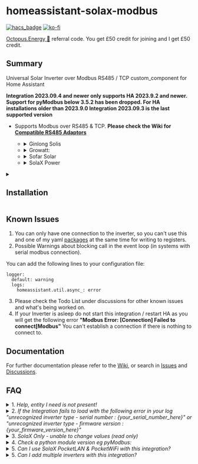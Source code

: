 # homeassistant-solax-modbus
[![hacs_badge](https://img.shields.io/badge/HACS-Default-orange.svg?style=for-the-badge)](https://github.com/custom-components/hacs) [![ko-fi](https://www.ko-fi.com/img/githubbutton_sm.svg)](https://ko-fi.com/V7V51QQOL)

[Octopus.Energy 🐙](https://share.octopus.energy/wise-boar-813) referral code. You get £50 credit for joining and I get £50 credit.

## Summary

Universal Solar Inverter over Modbus RS485 / TCP custom_component for Home Assistant

**Integration 2023.09.4 and newer only supports HA 2023.9.2 and newer. Support for pyModbus below 3.5.2 has been dropped. For HA installations older than 2023.9.0 Integration 2023.09.3 is the last supported version**

* Supports Modbus over RS485 & TCP. **Please check the Wiki for [Compatible RS485 Adaptors](https://github.com/wills106/homeassistant-solax-modbus/wiki/Compatible-RS485-Adaptors)**

<ul>
    <ul>
      <li>
       <details>
<summary>
Ginlong Solis
</summary>

- RHI-nK-48ES-5G Single Phase (lowercase n indicates Inverter size, ie 6kW)
- RHI-3PnK-HVES-5G Three Phase (lowercase n indicates Inverter size, ie 10kW)

</details>
      </li>
      <li>
       <details>
<summary>
Growatt:
</summary>

 - AC Battery Storage:
   - SPA
  
 - Hybrid:
   - SPH
   - TL-XH
  
 - PV Only:
   - MAC
   - MAX
   - MID
   - TL-X

</details>
      </li>
      <li>
       <details>
<summary>
Sofar Solar
</summary>

- HYDxxKTL-3P (plugin_sofar)
  - Azzurro 3.3k-12KTL-V3
- HYDxxxxES (plugin_sofar_old)

</details>
      </li>
      <li>
       <details>
<summary>
SolaX Power
</summary>

- A1 Hybrid - **WIP**
- Gen2 Hybrid
- Gen3 AC, Hybrid & Retrofit
- Gen4 Hybrid
  - Qcells Q.VOLT HYB-G3-3P
  - TIGO TSI
- J1 Hybrid - **WIP**
- X3 MIC / MIC PRO (Limited set of entities available)
- X1 Air/Boost/Mini (Limited set of entities available)

</details>
      </li>
    </ul>
</ul>

<details>
<summary>

## Installation

</summary>

<B>Preferred Option</B>

You can add this custom_component directly through HACS, if you have HACS installed on your Home Assistant instance.

<B>Alternatively</B>

Download the zip / tar.gz source file from the release page.
- Extract the contents of the zip / tar.gz
- In the folder of the extracted content you will find a directory 'custom_components'.
- Copy this directory into your Home-Assistant '<config>' directory so that you end up with this directory structure: '<config>/custom_components/solax_modbus
- Restart Home-Assistant

<B>Post Installation</B>

After reboot of Home-Assistant, this integration can be configured through the integration setup UI

<img src="https://user-images.githubusercontent.com/18155231/200254318-265189d5-34e2-459e-9933-cdb05c05977b.png" width=40% height=40%>

TCP

<img src="https://user-images.githubusercontent.com/18155231/182889165-2b304b6d-f548-4551-a34c-d190ff510992.png" width=40% height=40%>

Serial

<img src="https://user-images.githubusercontent.com/18155231/182894989-e9767f7b-6c5e-482d-bc6e-8c2c7b8f9445.png" width=40% height=40%>

Any manual updates / HACS updates require a restart of Home Assistant to take effect.
- Any major changes might require deleting the Integration from the Integration page and adding again. If you name the Integration exactly the same including the Area if set, you should retain the same entity naming bar any name changes in the release. (Refer to the release notes for any naming change)

</details>

## Known Issues

1. You can only have one connection to the inverter, so you can't use this and one of my yaml [packages](https://github.com/wills106/homeassistant-config/tree/master/packages) at the same time for writing to registers.
2. Possible Warnings about blocking call in the event loop (in systems with serial modbus connection).

You can add the following lines to your configuration file:
```
logger:
  default: warning
  logs:
    homeassistant.util.async_: error
```
3. Please check the Todo List under discussions for other known issues and what's being worked on.
4. If your Inverter is asleep do not start this integration / restart HA as you will get the following error **"Modbus Error: [Connection] Failed to connect[Modbus"** You can't establish a connection if there is nothing to connect to.

## Documentation

For further documentation please refer to the [Wiki](https://github.com/wills106/homsassistant-solax-modbus/wiki), or search in [Issues](https://github.com/wills106/homeassistant-solax-modbus/issues) and [Discussions](https://github.com/wills106/homeassistant-solax-modbus/discussions).

## FAQ

<details>
<summary>
1. <em>Help, entity I need is not present!</em>
</summary>
Your desired entity is most likely disabled. Example given is for "Config Max Export"
>Go to the SolaX Integration page.
>
>Find "+xy entities not shown"
>
>Click those till you find "Config Max Export"
>
>Then Cog/Gear icon.
>
>There is an option to enable it and press "UPDATE"
</details>

<details>
<summary>
2. <em>If the Integration fails to load with the following error in your log "unrecognized inverter type - serial number : {your_serial_number_here}" or "unrecognized inverter type - firmware version : {your_firmware_version_here}"</em>
</summary>
Please use one of the following discussions providing the details asked for:

<ul>
    <ul>
      <li><a href="https://github.com/wills106/homeassistant-solax-modbus/discussions/523">Growatt</a></li>
      <li><a href="https://github.com/wills106/homeassistant-solax-modbus/discussions/522">Sofar</a></li>
      <li><a href="https://github.com/wills106/homeassistant-solax-modbus/discussions/520">SolaX</a></li>
      <li><a href="https://github.com/wills106/homeassistant-solax-modbus/discussions/521">Solis</a></li>
    </ul>
</ul>
</details>

<details>
<summary>
3. <em>SolaX Only - unable to change values (read only)</em>
</summary>
If you can read values, but unable to adjust select / number you need to press the "Unlock Inverter" button. Might need performing again following a full Power Cycle*
</details>

<details>
<summary>
4. <em>Check a python module version eg pyModbus:</em>
</summary>

Virtual Machine - Goto the console:
```
   ha > login
   # docker exec -it homeassistant /bin/bash
   pip show pymodbus
```
   Docker (Core) - Goto the console:
```
   pip show pymodbus
```
   To list all modules:
```
   Replace:
   pip show pymodbus
   With:
   pip list
```
</details>

<details>
<summary>
5. <em>Can I use SolaX PocketLAN & PocketWiFi with this integration?</em>
</summary>

**(Pocket LAN does not provide a Modbus connection at all and the Pocket WiFi v1 & v2 does not provide a reliable Modbus connection! Trouble shooting for Pocket WiFi v1 or v2 will not be provided)**

#### Pocket WiFi 3.0 with Firmware V3.004.03 and above is only [officially supported](https://kb.solaxpower.com/data/detail/ff8080818407e2a701840a22dec20032.html). SolaX only mentions Gen4 Hybrid, other inverters may work?
- **Contact SolaX for latest version.**

(⚠I still don't recomend the PocketWiFi. If you loose all entites after normal operation, try power cycling your Inverter.

Another approach to fixing previously working PocketWiFi installs is to restart your rooter and then reload the integration in Home Assistant. If that doesn't work you can unplug PocketWifi usb for 30 seconds and plug it in again, then reload the integration. 

Updating / downgrading the integration or Home Assitant won't help, you have lost the internal Modbus connection between the Inverter and PocketWiFi and I am unable to assist with this issue.⚠)
</details>

<details>
<summary>
5. <em>Can I add multiple inverters with this integration?</em>
</summary>
Yes, you can have multiple instances of this Integration, just change the default Prefix from SolaX to something else. Ie. `SolaX Main` or `SolaX Southwest`.
</details>
